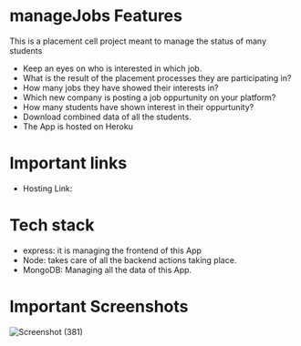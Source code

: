 # manageJobs Features
This is a placement cell project meant to manage the status of many students
- Keep an eyes on who is interested in which job. 
- What is the result of the placement processes they are participating in?
- How many jobs they have showed their interests in?
- Which new company is posting a job oppurtunity on your platform?
- How many students have shown interest in their oppurtunity?
- Download combined data of all the students.
- The App is hosted on Heroku

# Important links

- Hosting Link: 


# Tech stack
- express: it is managing the frontend of this App
- Node: takes care of all the backend actions taking place.
- MongoDB: Managing all the data of this App.

# Important Screenshots

![Screenshot (381)](https://user-images.githubusercontent.com/76857846/191554660-aa26d8ff-bfb3-47c3-b982-2dbfe2318bc8.png)


